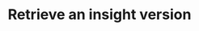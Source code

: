 ---
title: Retrieve an insight version
excerpt: Retrieve an insight version.
api:
  file: data-world.json
  operationId: getInsightByVersion
hidden: false
---